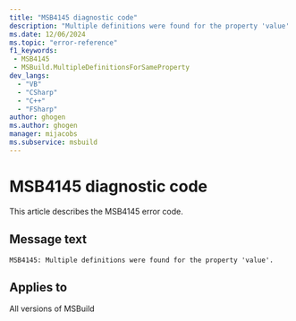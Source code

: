 ```yaml
---
title: "MSB4145 diagnostic code"
description: "Multiple definitions were found for the property 'value'."
ms.date: 12/06/2024
ms.topic: "error-reference"
f1_keywords:
 - MSB4145
 - MSBuild.MultipleDefinitionsForSameProperty
dev_langs:
  - "VB"
  - "CSharp"
  - "C++"
  - "FSharp"
author: ghogen
ms.author: ghogen
manager: mijacobs
ms.subservice: msbuild
---
```


# MSB4145 diagnostic code

<!-- :::ErrorDefinitionDescription::: -->
<!-- :::editable-content name="introDescription"::: -->
This article describes the MSB4145 error code.
<!-- :::editable-content-end::: -->

## Message text

```output
MSB4145: Multiple definitions were found for the property 'value'.
```

<!-- :::editable-content name="postOutputDescription"::: -->
<!--
{StrBegin="MSB4145: "}
-->
<!-- :::editable-content-end::: -->
<!-- :::ErrorDefinitionDescription-end::: -->

## Applies to

All versions of MSBuild
